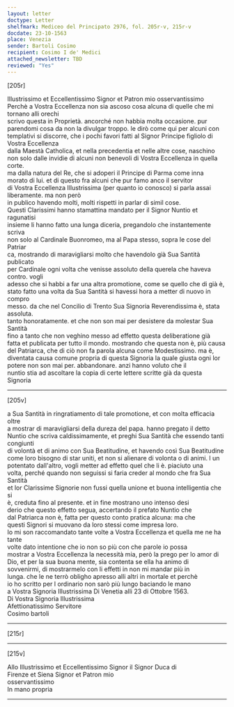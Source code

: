 ```yaml
---
layout: letter
doctype: Letter
shelfmark: Mediceo del Principato 2976, fol. 205r-v, 215r-v
docdate: 23-10-1563
place: Venezia
sender: Bartoli Cosimo
recipient: Cosimo I de' Medici
attached_newsletter: TBD
reviewed: "Yes"
---
```


[205r]  
  
  
Illustrissimo et Eccellentissimo Signor et Patron mio osservantissimo  
Perchè a Vostra Eccellenza non sia ascoso cosa alcuna di quelle che mi tornano alli orechi  
scrivo questa in Proprietà. ancorché non habbia molta occasione. pur  
parendomi cosa da non la divulgar troppo. le dirò come qui per alcuni con  
templativi si discorre, che i pochi favori fatti al Signor Principe figliolo di Vostra Eccellenza  
dalla Maestà Catholica, et nella precedentia et nelle altre cose, naschino  
non solo dalle invidie di alcuni non benevoli di Vostra Eccellenza in quella corte.  
ma dalla natura del Re, che si adoperi il Principe di Parma come inna  
morato di lui. et di questo fra alcuni che pur famo anco il servitor  
di Vostra Eccellenza Illustrissima (per quanto io conosco) si parla assai liberamente. ma non però  
in publico havendo molti, molti rispetti in parlar di simil cose.  
Questi Clarissimi hanno stamattina mandato per il Signor Nuntio et ragunatisi  
insieme li hanno fatto una lunga diceria, pregandolo che instantemente scriva  
non solo al Cardinale Buonromeo, ma al Papa stesso, sopra le cose del Patriar  
ca, mostrando di maravigliarsi molto che havendolo già Sua Santità publicato  
per Cardinale ogni volta che venisse assoluto della querela che haveva contro. vogli  
adesso che si habbi a far una altra promotione, come se quello che di già è,  
stato fatto una volta da Sua Santità si havessi hora a metter di nuovo in compro  
messo. da che nel Concilio di Trento Sua Signoria Reverendissima è, stata assoluta.  
tanto honoratamente. et che non son mai per desistere da molestar Sua Santità  
fino a tanto che non veghino messo ad effetto questa deliberatione già  
fatta et publicata per tutto il mondo. mostrando che questa non è, più causa  
del Patriarca, che di ciò non fa parola alcuna come Modestissimo. ma è,  
diventata causa comune propria di questa Signoria la quale giusta ogni lor  
potere non son mai per. abbandonare. anzi hanno voluto che il  
nuntio stia ad ascoltare la copia di certe lettere scritte già da questa Signoria  
  
---  

[205v]  
  
  
a Sua Santità in ringratiamento di tale promotione, et con molta efficacia oltre  
a mostrar di maravigliarsi della dureza del papa. hanno pregato il detto  
Nuntio che scriva caldissimamente, et preghi Sua Santità che essendo tanti congiunti  
di volontà et di animo con Sua Beatitudine, et havendo così Sua Beatitudine  
come loro bisogno di star uniti, et non si alienare di volonta o di animi. l un  
potentato dall'altro, vogli metter ad effetto quel che li è. piaciuto una  
volta, perché quando non seguissi si faria creder al mondo che fra Sua Santità  
et lor Clarissime Signorie non fussi quella unione et buona intelligentia che si  
è, creduta fino al presente. et in fine mostrano uno intenso desi  
derio che questo effetto segua, accertando il prefato Nuntio che  
dal Patriarca non è, fatta per questo conto pratica alcuna: ma che  
questi Signori si muovano da loro stessi come impresa loro.  
Io mi son raccomandato tante volte a Vostra Eccellenza et quella me ne ha tante  
volte dato intentione che io non so più con che parole io possa  
mostrar a Vostra Eccellenza la necessità mia, però la prego per lo amor di  
Dio, et per la sua buona mente, sia contenta se ella ha animo di  
sovvenirmi, di mostrarmelo con li effetti in non mi mandar più in   
lunga. che le ne terrò obligho apresso alli altri in mortale et perchè  
io ho scritto per l ordinario non sarò più lungo baciando le mano  
a Vostra Signoria Illustrissima Di Venetia alli 23 di Ottobre 1563.  
Di Vostra Signoria Illustrissima  
Afettionatissimo Servitore  
Cosimo bartoli  
  
---  

[215r]  
  
  
  
---  

[215v]  
  
  
Allo Illustrissimo et Eccellentissimo Signor il Signor Duca di  
Firenze et Siena Signor et Patron mio  
osservantissimo  
In mano propria  
  
---  

